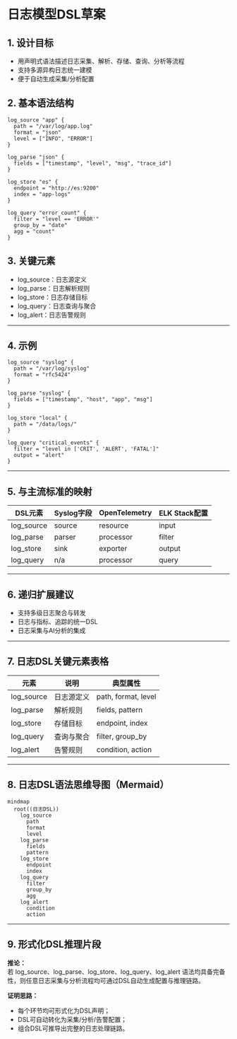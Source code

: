 # 日志模型DSL草案

## 1. 设计目标

- 用声明式语法描述日志采集、解析、存储、查询、分析等流程
- 支持多源异构日志统一建模
- 便于自动生成采集/分析配置

## 2. 基本语法结构

```dsl
log_source "app" {
  path = "/var/log/app.log"
  format = "json"
  level = ["INFO", "ERROR"]
}

log_parse "json" {
  fields = ["timestamp", "level", "msg", "trace_id"]
}

log_store "es" {
  endpoint = "http://es:9200"
  index = "app-logs"
}

log_query "error_count" {
  filter = "level == 'ERROR'"
  group_by = "date"
  agg = "count"
}
```

## 3. 关键元素

- log_source：日志源定义
- log_parse：日志解析规则
- log_store：日志存储目标
- log_query：日志查询与聚合
- log_alert：日志告警规则

---

## 4. 示例

```dsl
log_source "syslog" {
  path = "/var/log/syslog"
  format = "rfc5424"
}

log_parse "syslog" {
  fields = ["timestamp", "host", "app", "msg"]
}

log_store "local" {
  path = "/data/logs/"
}

log_query "critical_events" {
  filter = "level in ['CRIT', 'ALERT', 'FATAL']"
  output = "alert"
}
```

---

## 5. 与主流标准的映射

| DSL元素    | Syslog字段 | OpenTelemetry | ELK Stack配置 |
|------------|------------|---------------|--------------|
| log_source | source     | resource      | input        |
| log_parse  | parser     | processor     | filter       |
| log_store  | sink       | exporter      | output       |
| log_query  | n/a        | processor     | query        |

---

## 6. 递归扩展建议

- 支持多级日志聚合与转发
- 日志与指标、追踪的统一DSL
- 日志采集与AI分析的集成

---

## 7. 日志DSL关键元素表格

| 元素        | 说明           | 典型属性           |
|-------------|----------------|--------------------|
| log_source  | 日志源定义     | path, format, level|
| log_parse   | 解析规则       | fields, pattern    |
| log_store   | 存储目标       | endpoint, index    |
| log_query   | 查询与聚合     | filter, group_by   |
| log_alert   | 告警规则       | condition, action  |

---

## 8. 日志DSL语法思维导图（Mermaid）

```mermaid
mindmap
  root((日志DSL))
    log_source
      path
      format
      level
    log_parse
      fields
      pattern
    log_store
      endpoint
      index
    log_query
      filter
      group_by
      agg
    log_alert
      condition
      action
```

---

## 9. 形式化DSL推理片段

**推论：**  
若 log_source、log_parse、log_store、log_query、log_alert 语法均具备完备性，则任意日志采集与分析流程均可通过DSL自动生成配置与推理链路。

**证明思路：**  

- 每个环节均可形式化为DSL声明；
- DSL可自动转化为采集/分析/告警配置；
- 组合DSL可推导出完整的日志处理链路。
